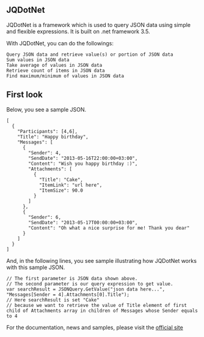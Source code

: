 ## JQDotNet

JQDotNet is a framework which is used to query JSON data using simple and flexible expressions.
It is built on .net framework 3.5.

With JQDotNet, you can do the followings:

	Query JSON data and retrieve value(s) or portion of JSON data
	Sum values in JSON data
	Take average of values in JSON data
	Retrieve count of items in JSON data
	Find maximum/minimum of values in JSON data
	
## First look

Below, you see a sample JSON.

	
	[
	  {
	    "Participants": [4,6],
	    "Title": "Happy birthday",
	    "Messages": [
	      {
	        "Sender": 4,
	        "SendDate": "2013-05-16T22:00:00+03:00",
	        "Content": "Wish you happy birthday :)",
	        "Attachments": [
	          {
	            "Title": "Cake",
	            "ItemLink": "url here",
	            "ItemSize": 90.0
	          }
	        ]
	      },
	      {
	        "Sender": 6,
	        "SendDate": "2013-05-17T00:00:00+03:00",
	        "Content": "Oh what a nice surprise for me! Thank you dear"
	      }
	    ]
	  }
	]

And, in the following lines, you see sample illustrating how JQDotNet works with this sample JSON.
	
	// The first parameter is JSON data shown above.
	// The second parameter is our query expression to get value.
	var searchResult = JSONQuery.GetValue("json data here...", "Messages[Sender = 4].Attachments[0].Title");
	// Here searchResult is set "Cake" 
	// because we want to retrieve the value of Title element of first child of Attachments array in children of Messages whose Sender equals to 4
	
For the documentation, news and samples, please visit the [official site](http://jqdotnet.ercananlama.com)
